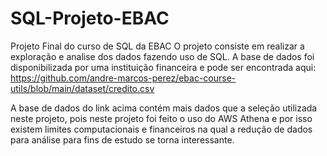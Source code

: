 # SQL-Projeto-EBAC
Projeto Final do curso de SQL da EBAC
O projeto consiste em realizar a exploração e analise dos dados fazendo uso de SQL. A base de dados foi disponibilizada por uma instituição financeira e pode ser encontrada aqui: https://github.com/andre-marcos-perez/ebac-course-utils/blob/main/dataset/credito.csv

A base de dados do link acima contém mais dados que a seleção utilizada neste projeto, pois neste projeto foi feito o uso do AWS Athena e por isso existem limites computacionais e financeiros na qual a redução de dados para análise para fins de estudo se torna interessante.
